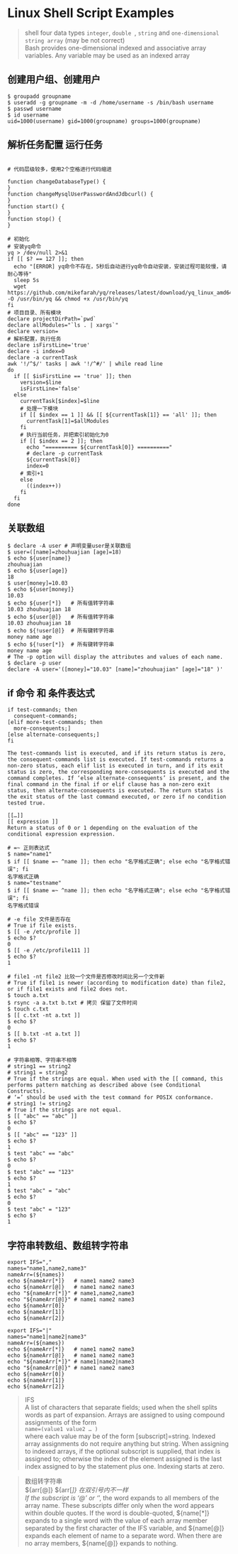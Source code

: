 # Linux Shell Script Examples

> shell four data types `integer`, `double `, `string` and `one-dimensional string array`  (may be not correct)  
> Bash provides one-dimensional indexed and associative array variables. Any variable may be used as an indexed array

## 创建用户组、创建用户

```shell
$ groupadd groupname
$ useradd -g groupname -m -d /home/username -s /bin/bash username
$ passwd username
$ id username
uid=1000(username) gid=1000(groupname) groups=1000(groupname)
```

## 解析任务配置 运行任务

```shell

# 代码层级较多，使用2个空格进行代码缩进

function changeDatabaseType() {
}
function changeMysqlUserPasswordAndJdbcurl() {
}
function start() {
}
function stop() {
}

# 初始化
# 安装yq命令
yq > /dev/null 2>&1
if [[ $? == 127 ]]; then
  echo "[ERROR] yq命令不存在，5秒后自动进行yq命令自动安装，安装过程可能较慢，请耐心等待"
  sleep 5s
  wget https://github.com/mikefarah/yq/releases/latest/download/yq_linux_amd64 -O /usr/bin/yq && chmod +x /usr/bin/yq
fi
# 项目目录、所有模块
declare projectDirPath=`pwd`
declare allModules="`ls . | xargs`"
declare version=
# 解析配置，执行任务
declare isFirstLine='true'
declare -i index=0
declare -a currentTask
awk '!/^$/' tasks | awk '!/^#/' | while read line
do
  if [[ $isFirstLine == 'true' ]]; then
    version=$line
    isFirstLine='false'
  else
    currentTask[$index]=$line
    # 处理一下模块
    if [[ $index == 1 ]] && [[ ${currentTask[1]} == 'all' ]]; then
      currentTask[1]=$allModules
    fi
    # 执行当前任务，并把索引初始化为0
    if [[ $index == 2 ]]; then
      echo "========== ${currentTask[0]} =========="
      # declare -p currentTask
      ${currentTask[0]}
      index=0
    # 索引+1
    else
      ((index++))
    fi
  fi    
done
```

## 关联数组

```shell
$ declare -A user # 声明变量user是关联数组
$ user=([name]=zhouhuajian [age]=18) 
$ echo ${user[name]}
zhouhuajian
$ echo ${user[age]}
18
$ user[money]=10.03
$ echo ${user[money]}
10.03
$ echo ${user[*]}   # 所有值转字符串
10.03 zhouhuajian 18
$ echo ${user[@]}   # 所有值转字符串
10.03 zhouhuajian 18
$ echo ${!user[@]}  # 所有键转字符串
money name age
$ echo ${!user[*]}  # 所有键转字符串
money name age
# The -p option will display the attributes and values of each name.
$ declare -p user
declare -A user='([money]="10.03" [name]="zhouhuajian" [age]="18" )'
```

## if 命令 和 条件表达式

```shell
if test-commands; then
  consequent-commands;
[elif more-test-commands; then
  more-consequents;]
[else alternate-consequents;]
fi

The test-commands list is executed, and if its return status is zero, the consequent-commands list is executed. If test-commands returns a non-zero status, each elif list is executed in turn, and if its exit status is zero, the corresponding more-consequents is executed and the command completes. If ‘else alternate-consequents’ is present, and the final command in the final if or elif clause has a non-zero exit status, then alternate-consequents is executed. The return status is the exit status of the last command executed, or zero if no condition tested true.

[[…]]
[[ expression ]]
Return a status of 0 or 1 depending on the evaluation of the conditional expression expression.
```

```shell
# =~ 正则表达式
$ name="name1"
$ if [[ $name =~ ^name ]]; then echo "名字格式正确"; else echo "名字格式错误"; fi
名字格式正确
$ name="testname"
$ if [[ $name =~ ^name ]]; then echo "名字格式正确"; else echo "名字格式错误"; fi
名字格式错误
```

```shell
# -e file 文件是否存在
# True if file exists.
$ [[ -e /etc/profile ]]
$ echo $?
0
$ [[ -e /etc/profile111 ]]
$ echo $?
1

# file1 -nt file2 比较一个文件是否修改时间比另一个文件新
# True if file1 is newer (according to modification date) than file2, or if file1 exists and file2 does not.
$ touch a.txt
$ rsync -a a.txt b.txt # 拷贝 保留了文件时间
$ touch c.txt
$ [[ c.txt -nt a.txt ]]
$ echo $?
0
$ [[ b.txt -nt a.txt ]]
$ echo $?
1

# 字符串相等、字符串不相等
# string1 == string2
# string1 = string2
# True if the strings are equal. When used with the [[ command, this performs pattern matching as described above (see Conditional Constructs).
# ‘=’ should be used with the test command for POSIX conformance.
# string1 != string2
# True if the strings are not equal.
$ [[ "abc" == "abc" ]]
$ echo $?
0
$ [[ "abc" == "123" ]]
$ echo $?
1
$ test "abc" == "abc"
$ echo $?
0
$ test "abc" == "123"
$ echo $?
1
$ test "abc" = "abc"
$ echo $?
0
$ test "abc" = "123"
$ echo $?
1
```

## 字符串转数组、数组转字符串

```shell
export IFS=","
names="name1,name2,name3"
nameArr=(${names})
echo ${nameArr[*]}   # name1 name2 name3
echo ${nameArr[@]}   # name1 name2 name3
echo "${nameArr[*]}" # name1,name2,name3
echo "${nameArr[@]}" # name1 name2 name3
echo ${nameArr[0]}
echo ${nameArr[1]}
echo ${nameArr[2]}

export IFS="|"
names="name1|name2|name3"
nameArr=(${names})
echo ${nameArr[*]}   # name1 name2 name3
echo ${nameArr[@]}   # name1 name2 name3
echo "${nameArr[*]}" # name1|name2|name3
echo "${nameArr[@]}" # name1 name2 name3
echo ${nameArr[0]}
echo ${nameArr[1]}
echo ${nameArr[2]}
```
> IFS  
> A list of characters that separate fields; used when the shell splits words as part of expansion.
> Arrays are assigned to using compound assignments of the form  
> `name=(value1 value2 … )`  
> where each value may be of the form [subscript]=string. Indexed array assignments do not require anything but string. When assigning to indexed arrays, if the optional subscript is supplied, that index is assigned to; otherwise the index of the element assigned is the last index assigned to by the statement plus one. Indexing starts at zero.  

> 数组转字符串  
> ${arr[@]} ${arr[*]} 在双引号内不一样  
> If the subscript is ‘@’ or ‘*’, the word expands to all members of the array name. These subscripts differ only when the word appears within double quotes. If the word is double-quoted, ${name[*]} expands to a single word with the value of each array member separated by the first character of the IFS variable, and ${name[@]} expands each element of name to a separate word. When there are no array members, ${name[@]} expands to nothing. 

